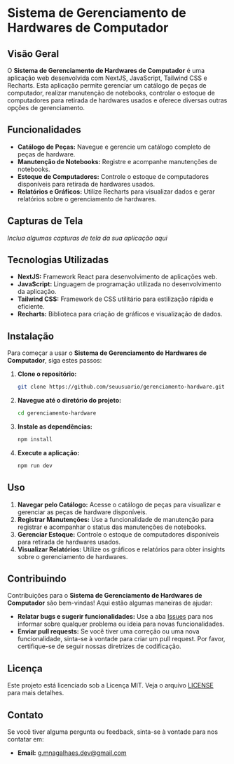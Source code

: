 # Sistema de Gerenciamento de Hardwares de Computador

## Visão Geral

O **Sistema de Gerenciamento de Hardwares de Computador** é uma aplicação web desenvolvida com NextJS, JavaScript, Tailwind CSS e Recharts. Esta aplicação permite gerenciar um catálogo de peças de computador, realizar manutenção de notebooks, controlar o estoque de computadores para retirada de hardwares usados e oferece diversas outras opções de gerenciamento.

## Funcionalidades

- **Catálogo de Peças:** Navegue e gerencie um catálogo completo de peças de hardware.
- **Manutenção de Notebooks:** Registre e acompanhe manutenções de notebooks.
- **Estoque de Computadores:** Controle o estoque de computadores disponíveis para retirada de hardwares usados.
- **Relatórios e Gráficos:** Utilize Recharts para visualizar dados e gerar relatórios sobre o gerenciamento de hardwares.

## Capturas de Tela

*Inclua algumas capturas de tela da sua aplicação aqui*

## Tecnologias Utilizadas

- **NextJS:** Framework React para desenvolvimento de aplicações web.
- **JavaScript:** Linguagem de programação utilizada no desenvolvimento da aplicação.
- **Tailwind CSS:** Framework de CSS utilitário para estilização rápida e eficiente.
- **Recharts:** Biblioteca para criação de gráficos e visualização de dados.

## Instalação

Para começar a usar o **Sistema de Gerenciamento de Hardwares de Computador**, siga estes passos:

1. **Clone o repositório:**
    ```bash
    git clone https://github.com/seuusuario/gerenciamento-hardware.git
    ```

2. **Navegue até o diretório do projeto:**
    ```bash
    cd gerenciamento-hardware
    ```

3. **Instale as dependências:**
    ```bash
    npm install
    ```

4. **Execute a aplicação:**
    ```bash
    npm run dev
    ```

## Uso

1. **Navegar pelo Catálogo:** Acesse o catálogo de peças para visualizar e gerenciar as peças de hardware disponíveis.
2. **Registrar Manutenções:** Use a funcionalidade de manutenção para registrar e acompanhar o status das manutenções de notebooks.
3. **Gerenciar Estoque:** Controle o estoque de computadores disponíveis para retirada de hardwares usados.
4. **Visualizar Relatórios:** Utilize os gráficos e relatórios para obter insights sobre o gerenciamento de hardwares.

## Contribuindo

Contribuições para o **Sistema de Gerenciamento de Hardwares de Computador** são bem-vindas! Aqui estão algumas maneiras de ajudar:

- **Relatar bugs e sugerir funcionalidades:** Use a aba [Issues](https://github.com/GMN-dev/Gerenciamento/issues) para nos informar sobre qualquer problema ou ideia para novas funcionalidades.
- **Enviar pull requests:** Se você tiver uma correção ou uma nova funcionalidade, sinta-se à vontade para criar um pull request. Por favor, certifique-se de seguir nossas diretrizes de codificação.

## Licença

Este projeto está licenciado sob a Licença MIT. Veja o arquivo [LICENSE](LICENSE) para mais detalhes.

## Contato

Se você tiver alguma pergunta ou feedback, sinta-se à vontade para nos contatar em:

- **Email:** g.mnagalhaes.dev@gmail.com
